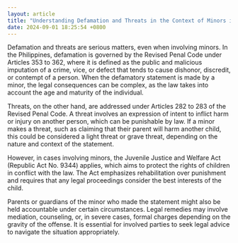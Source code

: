 ```yaml
---
layout: article
title: "Understanding Defamation and Threats in the Context of Minors in the Philippines"
date: 2024-09-01 18:25:54 +0800
---
```


<p>Defamation and threats are serious matters, even when involving minors. In the Philippines, defamation is governed by the Revised Penal Code under Articles 353 to 362, where it is defined as the public and malicious imputation of a crime, vice, or defect that tends to cause dishonor, discredit, or contempt of a person. When the defamatory statement is made by a minor, the legal consequences can be complex, as the law takes into account the age and maturity of the individual.</p><p>Threats, on the other hand, are addressed under Articles 282 to 283 of the Revised Penal Code. A threat involves an expression of intent to inflict harm or injury on another person, which can be punishable by law. If a minor makes a threat, such as claiming that their parent will harm another child, this could be considered a light threat or grave threat, depending on the nature and context of the statement.</p><p>However, in cases involving minors, the Juvenile Justice and Welfare Act (Republic Act No. 9344) applies, which aims to protect the rights of children in conflict with the law. The Act emphasizes rehabilitation over punishment and requires that any legal proceedings consider the best interests of the child.</p><p>Parents or guardians of the minor who made the statement might also be held accountable under certain circumstances. Legal remedies may involve mediation, counseling, or, in severe cases, formal charges depending on the gravity of the offense. It is essential for involved parties to seek legal advice to navigate the situation appropriately.</p>
